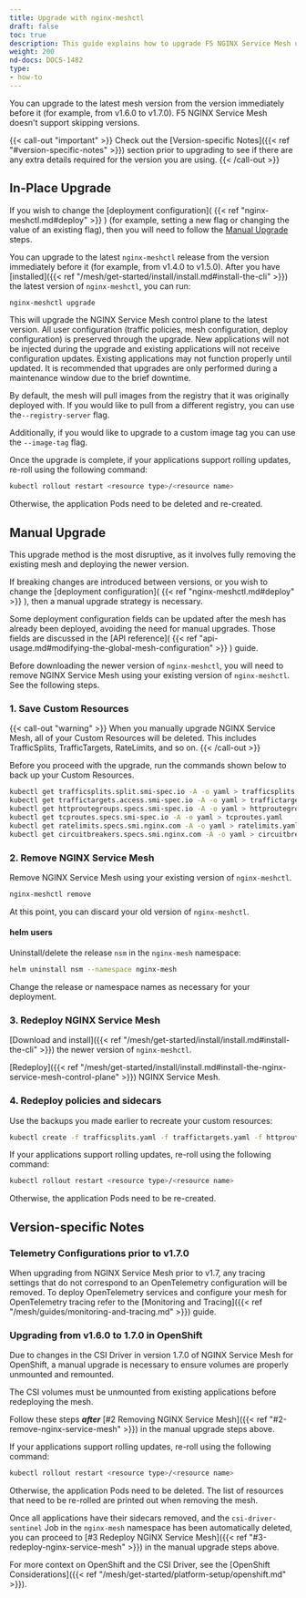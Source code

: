 ```yaml
---
title: Upgrade with nginx-meshctl
draft: false
toc: true
description: This guide explains how to upgrade F5 NGINX Service Mesh using nginx-meshctl.
weight: 200
nd-docs: DOCS-1482
type:
- how-to
---
```


You can upgrade to the latest mesh version from the version immediately before it (for example, from v1.6.0 to v1.7.0). F5 NGINX Service Mesh doesn't support skipping versions.

{{< call-out "important" >}}
Check out the [Version-specific Notes]({{< ref "#version-specific-notes" >}}) section prior to upgrading to see if there are any extra details required for the version you are using.
{{< /call-out >}}

## In-Place Upgrade


If you wish to change the [deployment configuration]( {{< ref "nginx-meshctl.md#deploy" >}} ) (for example, setting a new flag or changing the value of an existing flag), then you will need to follow the [Manual Upgrade](#manual-upgrade) steps.

You can upgrade to the latest `nginx-meshctl` release from the version immediately before it (for example, from v1.4.0 to v1.5.0). After you have [installed]({{< ref "/mesh/get-started/install/install.md#install-the-cli" >}}) the latest version of `nginx-meshctl`, you can run:

```bash
nginx-meshctl upgrade
```

This will upgrade the NGINX Service Mesh control plane to the latest version. All user configuration (traffic policies, mesh configuration, deploy configuration) is preserved through the upgrade. New applications will not be injected during the upgrade and existing applications will not receive configuration updates. Existing applications may not function properly until updated. It is recommended that upgrades are only performed during a maintenance window due to the brief downtime.

By default, the mesh will pull images from the registry that it was originally deployed with. If you would like to pull from a different registry, you can use the`--registry-server` flag.

Additionally, if you would like to upgrade to a custom image tag you can use the `--image-tag` flag.

Once the upgrade is complete, if your applications support rolling updates, re-roll using the following command:

```bash
kubectl rollout restart <resource type>/<resource name>
```

Otherwise, the application Pods need to be deleted and re-created.

## Manual Upgrade

This upgrade method is the most disruptive, as it involves fully removing the existing mesh and deploying the newer version.

If breaking changes are introduced between versions, or you wish to change the [deployment configuration]( {{< ref "nginx-meshctl.md#deploy" >}} ), then a manual upgrade strategy is necessary.

Some deployment configuration fields can be updated after the mesh has already been deployed, avoiding the need for manual upgrades. Those fields are discussed in the [API reference]( {{< ref "api-usage.md#modifying-the-global-mesh-configuration" >}} ) guide.

Before downloading the newer version of `nginx-meshctl`, you will need to remove NGINX Service Mesh using your existing version of `nginx-meshctl`. See the following steps.

### 1. Save Custom Resources
{{< call-out "warning" >}}
When you manually upgrade NGINX Service Mesh, all of your Custom Resources will be deleted. This includes TrafficSplits, TrafficTargets, RateLimits, and so on.
{{< /call-out >}}

Before you proceed with the upgrade, run the commands shown below to back up your Custom Resources.

```bash
kubectl get trafficsplits.split.smi-spec.io -A -o yaml > trafficsplits.yaml
kubectl get traffictargets.access.smi-spec.io -A -o yaml > traffictargets.yaml
kubectl get httproutegroups.specs.smi-spec.io -A -o yaml > httproutegroups.yaml
kubectl get tcproutes.specs.smi-spec.io -A -o yaml > tcproutes.yaml
kubectl get ratelimits.specs.smi.nginx.com -A -o yaml > ratelimits.yaml
kubectl get circuitbreakers.specs.smi.nginx.com -A -o yaml > circuitbreakers.yaml
```

### 2. Remove NGINX Service Mesh
Remove NGINX Service Mesh using your existing version of `nginx-meshctl`.

```bash
nginx-meshctl remove
```

At this point, you can discard your old version of `nginx-meshctl`.

#### helm users

Uninstall/delete the release `nsm` in the `nginx-mesh` namespace:

```bash
helm uninstall nsm --namespace nginx-mesh
```

Change the release or namespace names as necessary for your deployment.

### 3. Redeploy NGINX Service Mesh
[Download and install]({{< ref "/mesh/get-started/install/install.md#install-the-cli" >}}) the newer version of `nginx-meshctl`.

[Redeploy]({{< ref "/mesh/get-started/install/install.md#install-the-nginx-service-mesh-control-plane" >}}) NGINX Service Mesh.

### 4. Redeploy policies and sidecars

Use the backups you made earlier to recreate your custom resources:

```bash
kubectl create -f trafficsplits.yaml -f traffictargets.yaml -f httproutegroups.yaml -f tcproutes.yaml -f ratelimits.yaml -f circuitbreakers.yaml
```

If your applications support rolling updates, re-roll using the following command:

```bash
kubectl rollout restart <resource type>/<resource name>
```

Otherwise, the application Pods need to be re-created.

## Version-specific Notes

### Telemetry Configurations prior to v1.7.0

When upgrading from NGINX Service Mesh prior to v1.7, any tracing settings that do not correspond to an OpenTelemetry configuration will be removed. To deploy OpenTelemetry services and configure your mesh for OpenTelemetry tracing refer to the [Monitoring and Tracing]({{< ref "/mesh/guides/monitoring-and-tracing.md" >}}) guide.

### Upgrading from v1.6.0 to 1.7.0 in OpenShift

Due to changes in the CSI Driver in version 1.7.0 of NGINX Service Mesh for OpenShift, a manual upgrade is necessary to ensure volumes are properly unmounted and remounted.

The CSI volumes must be unmounted from existing applications before redeploying the mesh.

Follow these steps ***after*** [#2 Removing NGINX Service Mesh]({{< ref "#2-remove-nginx-service-mesh" >}}) in the manual upgrade steps above.

If your applications support rolling updates, re-roll using the following command:

```bash
kubectl rollout restart <resource type>/<resource name>
```

Otherwise, the application Pods need to be deleted. The list of resources that need to be re-rolled are printed out when removing the mesh.

Once all applications have their sidecars removed, and the `csi-driver-sentinel` Job in the `nginx-mesh` namespace has been automatically deleted, you can proceed to [#3 Redeploy NGINX Service Mesh]({{< ref "#3-redeploy-nginx-service-mesh" >}}) in the manual upgrade steps above.

For more context on OpenShift and the CSI Driver, see the [OpenShift Considerations]({{< ref "/mesh/get-started/platform-setup/openshift.md" >}}).
